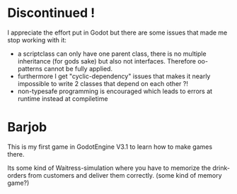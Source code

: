 # Discontinued !
I appreciate the effort put in Godot but there are some issues that made me stop working with it:
- a scriptclass can only have one parent class, there is no multiple inheritance (for gods sake) but also not interfaces. Therefore oo-patterns cannot be fully applied.
- furthermore I get "cyclic-dependency" issues that makes it nearly impossible to write 2 classes that depend on each other ?!
- non-typesafe programming is encouraged which leads to errors at runtime instead at compiletime

# Barjob
This is my first game in GodotEngine V3.1 to learn how to make games there.

Its some kind of Waitress-simulation where you have to memorize the drink-orders from customers and deliver them correctly.
(some kind of memory game?)
